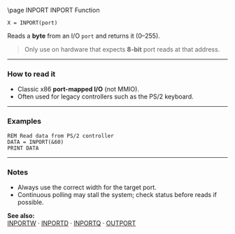 \page INPORT INPORT Function
```basic
X = INPORT(port)
```

Reads a **byte** from an I/O `port` and returns it (0–255).


> Only use on hardware that expects **8-bit** port reads at that address.

---

### How to read it

- Classic x86 **port-mapped I/O** (not MMIO).
- Often used for legacy controllers such as the PS/2 keyboard.

---

### Examples
```basic
REM Read data from PS/2 controller
DATA = INPORT(&60)
PRINT DATA
```

---

### Notes
- Always use the correct width for the target port.
- Continuous polling may stall the system; check status before reads if possible.

**See also:**  
[INPORTW](https://github.com/brainboxdotcc/retro-rocket/wiki/INPORTW) · [INPORTD](https://github.com/brainboxdotcc/retro-rocket/wiki/INPORTD) · [INPORTQ](https://github.com/brainboxdotcc/retro-rocket/wiki/INPORTQ) · [OUTPORT](https://github.com/brainboxdotcc/retro-rocket/wiki/OUTPORT)